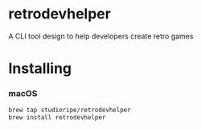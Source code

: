 # retrodevhelper
A CLI tool design to help developers create retro games

# Installing
### macOS
```sh
brew tap studioripe/retrodevhelper
brew install retrodevhelper
```


